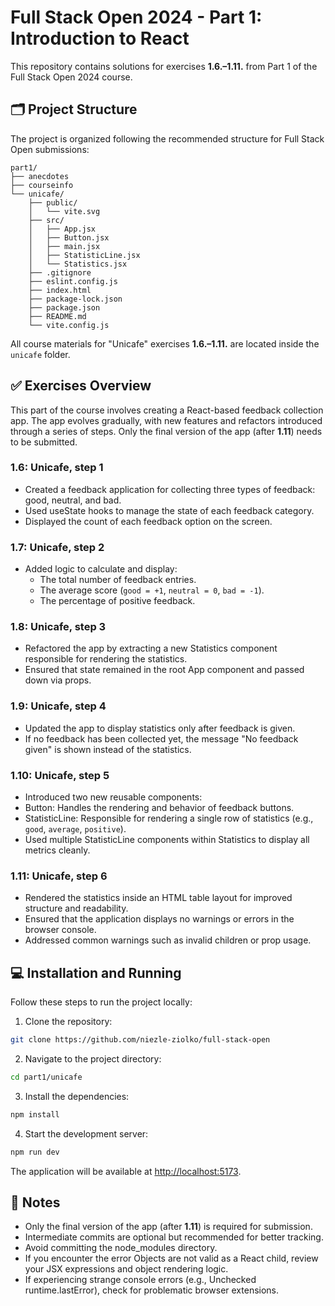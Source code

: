 # Full Stack Open 2024 - Part 1: Introduction to React

This repository contains solutions for exercises **1.6.–1.11.** from Part 1 of the Full Stack Open 2024 course.

## 🗂️ Project Structure

The project is organized following the recommended structure for Full Stack Open submissions:

```
part1/
├── anecdotes
├── courseinfo
└── unicafe/
    ├── public/
    │   └── vite.svg
    ├── src/
    │   ├── App.jsx
    │   ├── Button.jsx
    │   ├── main.jsx
    │   ├── StatisticLine.jsx
    │   └── Statistics.jsx
    ├── .gitignore
    ├── eslint.config.js
    ├── index.html
    ├── package-lock.json
    ├── package.json 
    ├── README.md
    └── vite.config.js
```

All course materials for "Unicafe" exercises **1.6.–1.11.** are located inside the `unicafe` folder.

## ✅ Exercises Overview

This part of the course involves creating a React-based feedback collection app. The app evolves gradually, with new features and refactors introduced through a series of steps. Only the final version of the app (after **1.11**) needs to be submitted.

### 1.6: Unicafe, step 1

- Created a feedback application for collecting three types of feedback: good, neutral, and bad.
- Used useState hooks to manage the state of each feedback category.
- Displayed the count of each feedback option on the screen.

### 1.7: Unicafe, step 2

- Added logic to calculate and display:
  - The total number of feedback entries.
  - The average score (`good = +1`, `neutral = 0`, `bad = -1`).
  - The percentage of positive feedback.

### 1.8: Unicafe, step 3

- Refactored the app by extracting a new Statistics component responsible for rendering the statistics.
- Ensured that state remained in the root App component and passed down via props.

### 1.9: Unicafe, step 4

- Updated the app to display statistics only after feedback is given.
- If no feedback has been collected yet, the message "No feedback given" is shown instead of the statistics.

### 1.10: Unicafe, step 5

- Introduced two new reusable components:
- Button: Handles the rendering and behavior of feedback buttons.
- StatisticLine: Responsible for rendering a single row of statistics (e.g., `good`, `average`, `positive`).
- Used multiple StatisticLine components within Statistics to display all metrics cleanly.

### 1.11: Unicafe, step 6

- Rendered the statistics inside an HTML table layout for improved structure and readability.
- Ensured that the application displays no warnings or errors in the browser console.
- Addressed common warnings such as invalid children or prop usage.

## 💻 Installation and Running

Follow these steps to run the project locally:

1. Clone the repository:

```bash
git clone https://github.com/niezle-ziolko/full-stack-open
```

2. Navigate to the project directory:

```bash
cd part1/unicafe
```

3. Install the dependencies:

```bash
npm install
```

4. Start the development server:

```bash
npm run dev
```

The application will be available at [http://localhost:5173](http://localhost:5173).

## 🧠 Notes

- Only the final version of the app (after **1.11**) is required for submission.
- Intermediate commits are optional but recommended for better tracking.
- Avoid committing the node_modules directory.
- If you encounter the error Objects are not valid as a React child, review your JSX expressions and object rendering logic.
- If experiencing strange console errors (e.g., Unchecked runtime.lastError), check for problematic browser extensions.